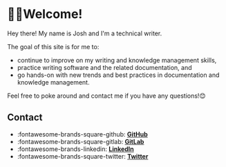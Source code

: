 # 👋🏼Welcome!

Hey there! My name is Josh and I'm a technical writer.

The goal of this site is for me to:

- continue to improve on my writing and knowledge management skills, 
- practice writing software and the related documentation, and
- go hands-on with new trends and best practices in documentation and knowledge management.

Feel free to poke around and contact me if you have any questions!😊

## Contact

<div class="grid cards" markdown>

- :fontawesome-brands-square-github: __[GitHub](https://github.com/josh-wong)__
- :fontawesome-brands-square-gitlab: __[GitLab](https://gitlab.com/josh-wong)__
- :fontawesome-brands-linkedin: __[LinkedIn](https://www.linkedin.com/in/wongjoshua/)__
- :fontawesome-brands-square-twitter: __[Twitter](https://twitter.com/josh_in_japan)__

</div>
